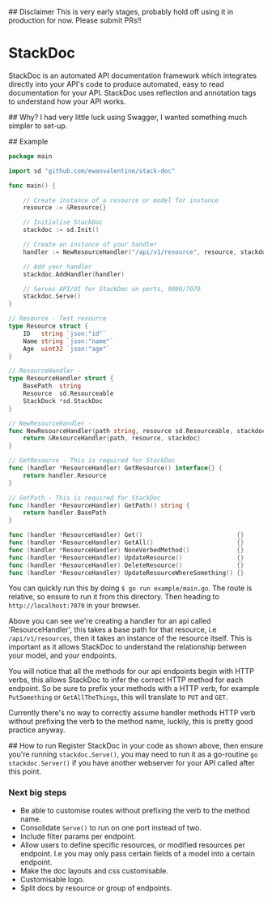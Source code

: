 ## Disclaimer
This is very early stages, probably hold off using it in production for now. Please submit PRs!!

# StackDoc

StackDoc is an automated API documentation framework which integrates directly into your API's code to produce automated, easy to read documentation for your API. StackDoc uses reflection and annotation tags to understand how your API works.

## Why?
I had very little luck using Swagger, I wanted something much simpler to set-up.

## Example
```go
package main

import sd "github.com/ewanvalentine/stack-doc"

func main() {

	// Create instance of a resource or model for instance
	resource := &Resource{}

	// Initialise StackDoc
	stackdoc := sd.Init()

	// Create an instance of your handler
	handler := NewResourceHandler("/api/v1/resource", resource, stackdoc)

	// Add your handler
	stackdoc.AddHandler(handler)

	// Serves API/UI for StackDoc on ports, 9090/7070
	stackdoc.Serve()
}

// Resource - Test resource
type Resource struct {
	ID   string `json:"id"`
	Name string `json:"name"`
	Age  uint32 `json:"age"`
}

// ResourceHandler -
type ResourceHandler struct {
	BasePath  string
	Resource  sd.Resourceable
	StackDock *sd.StackDoc
}

// NewResourceHandler -
func NewResourceHandler(path string, resource sd.Resourceable, stackdoc *sd.StackDoc) *ResourceHandler {
	return &ResourceHandler{path, resource, stackdoc}
}

// GetResource - This is required for StackDoc
func (handler *ResourceHandler) GetResource() interface{} {
	return handler.Resource
}

// GetPath - This is required for StackDoc
func (handler *ResourceHandler) GetPath() string {
	return handler.BasePath
}

func (handler *ResourceHandler) Get()                          {}
func (handler *ResourceHandler) GetAll()                       {}
func (handler *ResourceHandler) NoneVerbedMethod()             {}
func (handler *ResourceHandler) UpdateResource()               {}
func (handler *ResourceHandler) DeleteResource()               {}
func (handler *ResourceHandler) UpdateResourceWhereSomething() {}

```

You can quickly run this by doing `$ go run example/main.go`. The route is relative, so ensure to run it from this directory. Then heading to `http://localhost:7070` in your browser.

Above you can see we're creating a handler for an api called 'ResourceHandler', this takes a base path for that resource, i.e `/api/v1/resources`, then it takes an instance of the resource itself. This is important as it allows StackDoc to understand the relationship between your model, and your endpoints.

You will notice that all the methods for our api endpoints begin with HTTP verbs, this allows StackDoc to infer the correct HTTP method for each endpoint. So be sure to prefix your methods with a HTTP verb, for example `PutSomething` or `GetAllTheThings`, this will translate to `PUT` and `GET`.

Currently there's no way to correctly assume handler methods HTTP verb without prefixing the verb to the method name, luckily, this is pretty good practice anyway.

## How to run
Register StackDoc in your code as shown above, then ensure you're running `stackdoc.Serve()`, you may need to run it as a go-routine `go stackdoc.Server()` if you have another webserver for your API called after this point.

### Next big steps
- Be able to customise routes without prefixing the verb to the method name.
- Consolidate `Serve()` to run on one port instead of two.
- Include filter params per endpoint.
- Allow users to define specific resources, or modified resources per endpoint. I.e you may only pass certain fields of a model into a certain endpoint.
- Make the doc layouts and css customisable.
- Customisable logo.
- Split docs by resource or group of endpoints.
